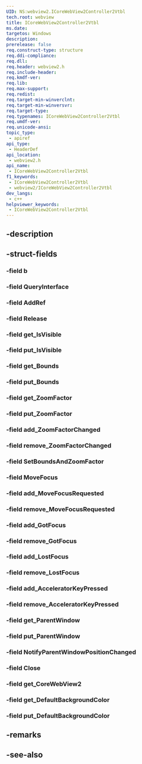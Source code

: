 ```yaml
---
UID: NS:webview2.ICoreWebView2Controller2Vtbl
tech.root: webview
title: ICoreWebView2Controller2Vtbl
ms.date: 
targetos: Windows
description: 
prerelease: false
req.construct-type: structure
req.ddi-compliance: 
req.dll: 
req.header: webview2.h
req.include-header: 
req.kmdf-ver: 
req.lib: 
req.max-support: 
req.redist: 
req.target-min-winverclnt: 
req.target-min-winversvr: 
req.target-type: 
req.typenames: ICoreWebView2Controller2Vtbl
req.umdf-ver: 
req.unicode-ansi: 
topic_type:
 - apiref
api_type:
 - HeaderDef
api_location:
 - webview2.h
api_name:
 - ICoreWebView2Controller2Vtbl
f1_keywords:
 - ICoreWebView2Controller2Vtbl
 - webview2/ICoreWebView2Controller2Vtbl
dev_langs:
 - c++
helpviewer_keywords:
 - ICoreWebView2Controller2Vtbl
---
```


## -description

## -struct-fields

### -field b

### -field QueryInterface

### -field AddRef

### -field Release

### -field get_IsVisible

### -field put_IsVisible

### -field get_Bounds

### -field put_Bounds

### -field get_ZoomFactor

### -field put_ZoomFactor

### -field add_ZoomFactorChanged

### -field remove_ZoomFactorChanged

### -field SetBoundsAndZoomFactor

### -field MoveFocus

### -field add_MoveFocusRequested

### -field remove_MoveFocusRequested

### -field add_GotFocus

### -field remove_GotFocus

### -field add_LostFocus

### -field remove_LostFocus

### -field add_AcceleratorKeyPressed

### -field remove_AcceleratorKeyPressed

### -field get_ParentWindow

### -field put_ParentWindow

### -field NotifyParentWindowPositionChanged

### -field Close

### -field get_CoreWebView2

### -field get_DefaultBackgroundColor

### -field put_DefaultBackgroundColor

## -remarks

## -see-also

